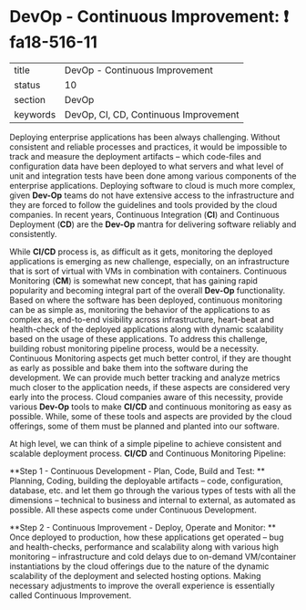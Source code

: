 # DevOp - Continuous Improvement: :exclamation: fa18-516-11


|          |                                       |
| -------- | ------------------------------------- |
| title    | DevOp - Continuous Improvement        | 
| status   | 10                                    |
| section  | DevOp                                 |
| keywords | DevOp, CI, CD, Continuous Improvement |

Deploying enterprise applications has been always challenging. Without consistent and reliable processes and practices, 
it would be impossible to track and measure the deployment artifacts – which code-files and configuration data have been 
deployed to what servers and what level of unit and integration tests have been done among various components of the 
enterprise applications. Deploying software to cloud is much more complex, given **Dev-Op** teams do not have extensive access 
to the infrastructure and they are forced to follow the guidelines and tools provided by the cloud companies. 
In recent years, Continuous Integration (**CI**) and Continuous Deployment (**CD**) are the **Dev-Op** mantra for 
delivering software reliably and consistently. 

While **CI/CD** process is, as difficult as it gets, monitoring the deployed applications is emerging as new challenge, 
especially, on an infrastructure that is sort of virtual with VMs in combination with containers. 
Continuous Monitoring (**CM**) is somewhat new concept, that has gaining rapid popularity and becoming integral part of the 
overall **Dev-Op** functionality. Based on where the software has been deployed, continuous monitoring can be as simple as, 
monitoring the behavior of the applications to as complex as, end-to-end visibility across infrastructure, heart-beat and 
health-check of the deployed applications along with dynamic scalability based on the usage of these applications. 
To address this challenge, building robust monitoring pipeline process, would be a necessity. Continuous Monitoring aspects get 
much better control, if they are thought as early as possible and bake them into the software during the development. 
We can provide much better tracking and analyze metrics much closer to the application needs, if these aspects are considered very early into the process. 
Cloud companies aware of this necessity, provide various **Dev-Op** tools to make **CI/CD** and continuous monitoring as easy as possible. 
While, some of these tools and aspects are provided by the cloud offerings, some of them must be planned and planted into our software.


At high level, we can think of a simple pipeline to achieve consistent and scalable deployment process. 
**CI/CD** and Continuous Monitoring Pipeline:

**Step 1 - Continuous Development - Plan, Code, Build and Test: ** Planning, Coding, building the deployable artifacts – code, configuration, database, etc. 
and let them go through the various types of tests with all the dimensions – 
technical to business and internal to external, as automated as possible. All these aspects come under Continuous Development.

**Step 2 - Continuous Improvement - Deploy, Operate and Monitor: ** Once deployed to production, how these applications get operated – bug and health-checks, performance and 
scalability along with various high monitoring – infrastructure and cold delays due to on-demand VM/container 
instantiations by the cloud offerings due to the nature of the dynamic scalability of the deployment and 
selected hosting options. Making necessary adjustments to improve the overall experience is 
essentially called Continuous Improvement.


